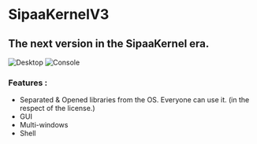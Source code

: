 # SipaaKernelV3

## The next version in the SipaaKernel era.

![Desktop](https://raw.githubusercontent.com/RaphMar2021/SipaaKernelV3/master/ArtWork/sk3desk.png)
![Console](https://raw.githubusercontent.com/RaphMar2021/SipaaKernelV3/master/ArtWork/sk3shard.png)

### Features :
* Separated & Opened libraries from the OS. Everyone can use it. (in the respect of the license.)
* GUI
* Multi-windows 
* Shell
